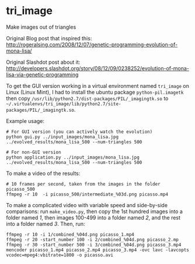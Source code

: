 # tri_image
Make images out of triangles

Original Blog post that inspired this:
http://rogeralsing.com/2008/12/07/genetic-programming-evolution-of-mona-lisa/

Original Slashdot post about it:
http://developers.slashdot.org/story/08/12/09/0238252/evolution-of-mona-lisa-via-genetic-programming

To get the GUI version working in a virtual environment named `tri_image` on Linux (Linux Mint), I had to install the
ubuntu package `python-pil.imagetk` then copy
`/usr/lib/python2.7/dist-packages/PIL/_imagingtk.so` to `~/.virtualenvs/tri_image/lib/python2.7/site-packages/PIL/_imagingtk.so`.

Example usage:

```
# For GUI version (you can actively watch the evolution)
python gui.py ../input_images/mona_lisa.jpg ../evolved_results/mona_lisa_500 --num-triangles 500

# For non-GUI version
python application.py ../input_images/mona_lisa.jpg ../evolved_results/mona_lisa_500 --num-triangles 500

```

To make a video of the results:

```
# 10 frames per second, taken from the images in the folder picasso_500
ffmpeg -r 10  -i picasso_500/intermediate_%03d.png picasso.mp4
```

To make a complicated video with variable speed and side-by-side comparisons:
run `make_video.py`, then copy the 1st hundred images into a folder named *1*, then images 100-499 into a folder named *2*,
and the rest into a folder named *3*.
Then, run:

```
ffmpeg -r 10 -i 1/combined_%04d.png picasso_1.mp4
ffmpeg -r 20 -start_number 100 -i 2/combined_%04d.png picasso_2.mp
ffmpeg -r 30 -start_number 500 -i 3/combined_%04d.png picasso_3.mp4
mencoder picasso_1.mp4 picasso_2.mp4 picasso_3.mp4 -ovc lavc -lavcopts vcodec=mpeg4:vbitrate=1800 -o picasso.avi
```
